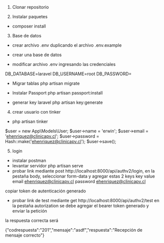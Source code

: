 1) Clonar repositorio

2) Instalar paquetes
- composer install

3) Base de datos

- crear archivo  .env duplicando el archivo .env.example


- crear una base de datos 

- modificar archivo .env ingresando las credenciales

DB_DATABASE=laravel
DB_USERNAME=root
DB_PASSWORD=

- Migrar tablas
php artisan migrate

- Instalar Passport
php artisan passport:install

- generar key laravel
php artisan key:generate

4) crear usuario con tinker
- php artisan tinker

$user = new App\Models\User;
$user->name = 'erwin';
$user->email = 'ehenriquez@clinicapv.cl';
$user->password = Hash::make('ehenriquez@clinicapv.cl');
$user->save();

5) login

- instalar postman 
- levantar servidor
php artisan serve
- probar link mediante post http://localhost:8000/api/authv2/login,  en la pestaña body, seleccionar form-data y agregar estas 2 keys
key       value
email     ehenriquez@clinicapv.cl
password  ehenriquez@clinicapv.cl

copiar token de autenticación generado

- probar link de test mediante get http://localhost:8000/api/authv2/test en la pestaña autorization se debe agregar el bearer token generado y enviar la petición 

la respuesta correcta será 

{"codrespuesta":"201","mensaje":"asdf","respuesta":"Recepción de mensaje correcto"}